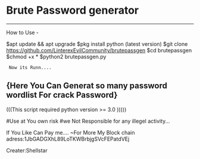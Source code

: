 # Brute Password generator

----------------------------------------------------------------------------

How to Use -

$apt update && apt upgrade
$pkg install python (latest version)
$git clone https://github.com/LinterexEvilCommunity/brutepassgen
$cd brutepassgen
$chmod +x *
$python2 brutepassgen.py

     Now its Runn....
{Here You Can Generat so many password wordlist For crack Password}
----------------------------------------------------------------------------
(((This script required python version >= 3.0 )))))

#Use at You own risk
#we Not Responsible for any illegel activity...
   

If You Like Can Pay me.... 
                ~For More My Block chain adress:1JbGADGXhL89LoTKWBrbjgSVcFEPatdVEj


Creater:Shellstar
     
